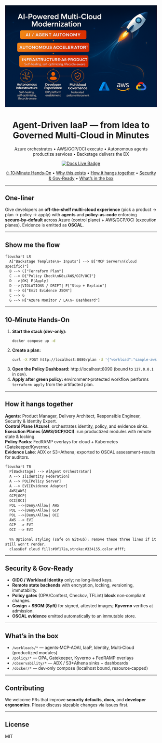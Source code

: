 <p align="center">
  <img src="docs/assets/multicloud-hero.png" alt="Agent-Driven IaaP across Azure • AWS • GCP • OCI" width="980"/>
</p>

<h1 align="center">Agent-Driven IaaP — from Idea to Governed Multi‑Cloud in Minutes</h1>

<p align="center">
  Azure orchestrates • AWS/GCP/OCI execute • Autonomous agents productize services • Backstage delivers the DX
</p>

<p align="center">
  <a href="https://saabolimpactventure.github.io/ai-powered-infrastructure-as-a-product/">
    <img src="https://img.shields.io/badge/docs-live-blue" alt="Docs Live Badge"/>
  </a>
</p>

<p align="center">
  <a href="#10-minute-hands-on">⏱ 10‑Minute Hands‑On</a> •
  <a href="#why-this-exists">Why this exists</a> •
  <a href="#how-it-hangs-together">How it hangs together</a> •
  <a href="#security--gov-ready">Security & Gov‑Ready</a> •
  <a href="#whats-in-the-box">What’s in the box</a>
</p>

---

## One-liner

Give developers an **off‑the‑shelf multi‑cloud experience** (pick a product → plan → policy → apply) with **agents** and **policy‑as‑code** enforcing **secure‑by‑default** across Azure (control plane) + AWS/GCP/OCI (execution planes). Evidence is emitted as **OSCAL**.

---

## Show me the flow

```mermaid
flowchart LR
  A["Backstage Template\n+ Inputs"] --> B["MCP Server\n(cloud specific)"]
  B --> C["Terraform Plan"]
  C --> D{"Policy Check\nK8s/AWS/GCP/OCI"}
  D -->|OK| E[Apply]
  D -->|VIOLATIONS / DRIFT| F["Stop + Explain"]
  E --> G["Emit Evidence JSON"]
  C --> G
  G --> H["Azure Monitor / LA\n+ Dashboard"]
```

---

## 10‑Minute Hands‑On

1. **Start the stack (dev‑only):**
   ```bash
   docker compose up -d
   ```
2. **Create a plan:**
   ```bash
   curl -X POST http://localhost:8080/plan -d '{"workload":"sample-aws","env":"dev"}' -H 'Content-Type: application/json'
   ```
3. **Open the Policy Dashboard:** http://localhost:8090 (bound to `127.0.0.1` in dev).
4. **Apply after green policy:** environment‑protected workflow performs `terraform apply` from the artifacted plan.

---

## How it hangs together

**Agents**: Product Manager, Delivery Architect, Responsible Engineer, Security & Identity Expert.  
**Control Plane (Azure)**: orchestrates identity, policy, and evidence sinks.  
**Execution Planes (AWS/GCP/OCI)**: run productized modules with remote state & locking.  
**Policy Packs**: FedRAMP overlays for cloud + Kubernetes (Gatekeeper/Kyverno).  
**Evidence Lake**: ADX or S3+Athena; exported to OSCAL assessment-results for auditors.

<!-- IMPORTANT:
  1) Keep a blank line before and after the code fence.
  2) Ensure the fence is exactly ```mermaid (lowercase), left-aligned (no indentation).
  3) Do not include any non-Mermaid text inside the fence.
-->

```mermaid
flowchart TB
  P[Backstage] --> A[Agent Orchestrator]
  A --> I[Identity Federation]
  A --> POL[Policy Server]
  A --> EVI[Evidence Adapter]
  AWS[AWS]
  GCP[GCP]
  OCI[OCI]
  POL -->|Deny/Allow| AWS
  POL -->|Deny/Allow| GCP
  POL -->|Deny/Allow| OCI
  AWS --> EVI
  GCP --> EVI
  OCI --> EVI

  %% Optional styling (safe on GitHub); remove these three lines if it still won't render.
  classDef cloud fill:#0f172a,stroke:#334155,color:#fff;

```

---

## Security & Gov‑Ready

- **OIDC / Workload Identity** only; no long‑lived keys.
- **Remote state backends** with encryption, locking, versioning, immutability.
- **Policy gates** (OPA/Conftest, Checkov, TFLint) **block** non‑compliant changes.
- **Cosign + SBOM (Syft)** for signed, attested images; **Kyverno** verifies at admission.
- **OSCAL evidence** emitted automatically to an immutable store.

---

## What’s in the box

- `/workloads/*` — agents‑MCP‑AOAI, IaaP, Identity, Multi‑Cloud (productized modules)
- `/policy/*` — OPA, Gatekeeper, Kyverno + FedRAMP overlays
- `/observability/*` — ADX / S3+Athena sinks + dashboards
- `/docker/*` — dev‑only compose (localhost bound, resource‑capped)

---

## Contributing

We welcome PRs that improve **security defaults**, **docs**, and **developer ergonomics**. Please discuss sizeable changes via issues first.

---

## License

MIT

